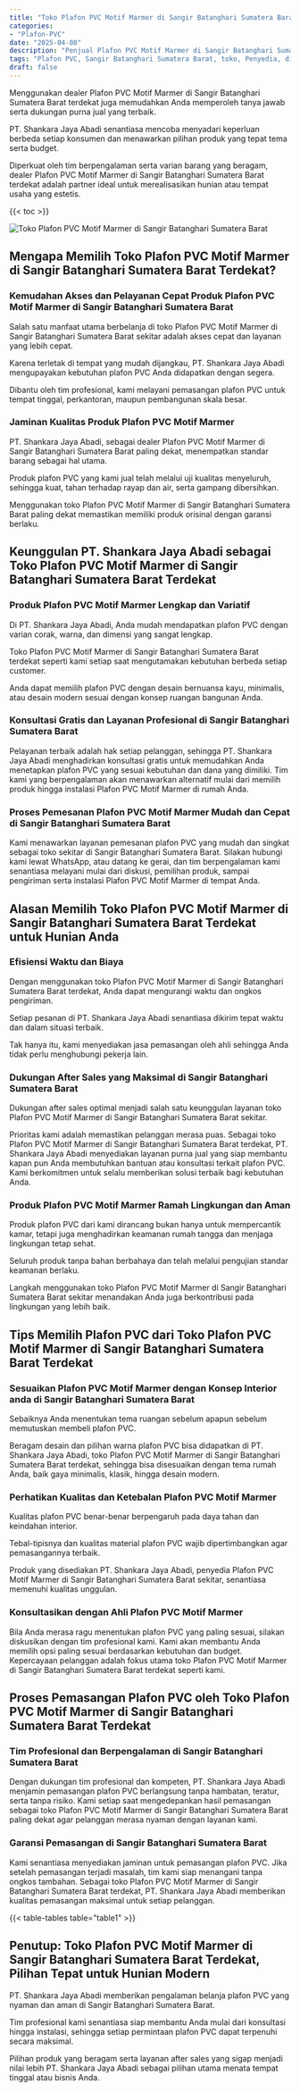 ```yaml
---
title: "Toko Plafon PVC Motif Marmer di Sangir Batanghari Sumatera Barat"
categories: 
- "Plafon-PVC"
date: "2025-04-08"
description: "Penjual Plafon PVC Motif Marmer di Sangir Batanghari Sumatera Barat bagi rumah, office, serta toko. Produk terbaik, pilihan motif, variasi warna modern, beserta layanan instalasi ditangani oleh teknisi profesional serta garansi resmi!|Layanan penyediaan Plafon PVC Motif Marmer di Sangir Batanghari Sumatera Barat bagi keperluan tempat tinggal, kantor, maupun toko, dengan material terbaik dan instalasi oleh tim profesional serta garansi resmi.|Pilihan Plafon PVC Motif Marmer di Sangir Batanghari Sumatera Barat yang terbukti bagi hunian, perkantoran, dan gerai, dengan produk unggulan dan penempatan oleh teknisi ahli dan garansi resmi.|Distribusi Plafon PVC Motif Marmer di Sangir Batanghari Sumatera Barat untuk rumah, office, dan ritel, beserta material berkualitas dan instalasi oleh teknisi profesional, lengkap beserta garansi resmi.}"
tags: "Plafon PVC, Sangir Batanghari Sumatera Barat, toko, Penyedia, distributor"
draft: false
---
```


Menggunakan dealer Plafon PVC Motif Marmer di Sangir Batanghari Sumatera Barat terdekat juga memudahkan Anda memperoleh tanya jawab serta dukungan purna jual yang terbaik.

PT. Shankara Jaya Abadi senantiasa mencoba menyadari keperluan berbeda setiap konsumen dan menawarkan pilihan produk yang tepat tema serta budget.

Diperkuat oleh tim berpengalaman serta varian barang yang beragam, dealer Plafon PVC Motif Marmer di Sangir Batanghari Sumatera Barat terdekat adalah partner ideal untuk merealisasikan hunian atau tempat usaha yang estetis.

{{< toc >}}

![Toko Plafon PVC Motif Marmer di Sangir Batanghari Sumatera Barat](/images/Plafon-PVC/Toko-Plafon-PVC-Motif-Marmer-di-Sangir-Batanghari-Sumatera-Barat.png)


## Mengapa Memilih Toko Plafon PVC Motif Marmer di Sangir Batanghari Sumatera Barat Terdekat?

### Kemudahan Akses dan Pelayanan Cepat Produk Plafon PVC Motif Marmer di Sangir Batanghari Sumatera Barat

Salah satu manfaat utama berbelanja di toko Plafon PVC Motif Marmer di Sangir Batanghari Sumatera Barat sekitar adalah akses cepat dan layanan yang lebih cepat.

Karena terletak di tempat yang mudah dijangkau, PT. Shankara Jaya Abadi mengupayakan kebutuhan plafon PVC Anda didapatkan dengan segera.

Dibantu oleh tim profesional, kami melayani pemasangan plafon PVC untuk tempat tinggal, perkantoran, maupun pembangunan skala besar.

### Jaminan Kualitas Produk Plafon PVC Motif Marmer

PT. Shankara Jaya Abadi, sebagai dealer Plafon PVC Motif Marmer di Sangir Batanghari Sumatera Barat paling dekat, menempatkan standar barang sebagai hal utama.

Produk plafon PVC yang kami jual telah melalui uji kualitas menyeluruh, sehingga kuat, tahan terhadap rayap dan air, serta gampang dibersihkan.

Menggunakan toko Plafon PVC Motif Marmer di Sangir Batanghari Sumatera Barat paling dekat memastikan memiliki produk orisinal dengan garansi berlaku.

## Keunggulan PT. Shankara Jaya Abadi sebagai Toko Plafon PVC Motif Marmer di Sangir Batanghari Sumatera Barat Terdekat

### Produk Plafon PVC Motif Marmer Lengkap dan Variatif

Di PT. Shankara Jaya Abadi, Anda mudah mendapatkan plafon PVC dengan varian corak, warna, dan dimensi yang sangat lengkap.

Toko Plafon PVC Motif Marmer di Sangir Batanghari Sumatera Barat terdekat seperti kami setiap saat mengutamakan kebutuhan berbeda setiap customer.

Anda dapat memilih plafon PVC dengan desain bernuansa kayu, minimalis, atau desain modern sesuai dengan konsep ruangan bangunan Anda.

### Konsultasi Gratis dan Layanan Profesional di Sangir Batanghari Sumatera Barat

Pelayanan terbaik adalah hak setiap pelanggan, sehingga PT. Shankara Jaya Abadi menghadirkan konsultasi gratis untuk memudahkan Anda menetapkan plafon PVC yang sesuai kebutuhan dan dana yang dimiliki. Tim kami yang berpengalaman akan menawarkan alternatif mulai dari memilih produk hingga instalasi Plafon PVC Motif Marmer di rumah Anda.

### Proses Pemesanan Plafon PVC Motif Marmer Mudah dan Cepat di Sangir Batanghari Sumatera Barat

Kami menawarkan layanan pemesanan plafon PVC yang mudah dan singkat sebagai toko sekitar di Sangir Batanghari Sumatera Barat. Silakan hubungi kami lewat WhatsApp, atau datang ke gerai, dan tim berpengalaman kami senantiasa melayani mulai dari diskusi, pemilihan produk, sampai pengiriman serta instalasi Plafon PVC Motif Marmer di tempat Anda.

## Alasan Memilih Toko Plafon PVC Motif Marmer di Sangir Batanghari Sumatera Barat Terdekat untuk Hunian Anda

### Efisiensi Waktu dan Biaya

Dengan menggunakan toko Plafon PVC Motif Marmer di Sangir Batanghari Sumatera Barat terdekat, Anda dapat mengurangi waktu dan ongkos pengiriman.

Setiap pesanan di PT. Shankara Jaya Abadi senantiasa dikirim tepat waktu dan dalam situasi terbaik.

Tak hanya itu, kami menyediakan jasa pemasangan oleh ahli sehingga Anda tidak perlu menghubungi pekerja lain.

### Dukungan After Sales yang Maksimal di Sangir Batanghari Sumatera Barat

Dukungan after sales optimal menjadi salah satu keunggulan layanan toko Plafon PVC Motif Marmer di Sangir Batanghari Sumatera Barat sekitar.

Prioritas kami adalah memastikan pelanggan merasa puas. Sebagai toko Plafon PVC Motif Marmer di Sangir Batanghari Sumatera Barat terdekat, PT. Shankara Jaya Abadi menyediakan layanan purna jual yang siap membantu kapan pun Anda membutuhkan bantuan atau konsultasi terkait plafon PVC. Kami berkomitmen untuk selalu memberikan solusi terbaik bagi kebutuhan Anda.

### Produk Plafon PVC Motif Marmer Ramah Lingkungan dan Aman

Produk plafon PVC dari kami dirancang bukan hanya untuk mempercantik kamar, tetapi juga menghadirkan keamanan rumah tangga dan menjaga lingkungan tetap sehat.

Seluruh produk tanpa bahan berbahaya dan telah melalui pengujian standar keamanan berlaku.

Langkah menggunakan toko Plafon PVC Motif Marmer di Sangir Batanghari Sumatera Barat sekitar menandakan Anda juga berkontribusi pada lingkungan yang lebih baik.

## Tips Memilih Plafon PVC dari Toko Plafon PVC Motif Marmer di Sangir Batanghari Sumatera Barat Terdekat

### Sesuaikan Plafon PVC Motif Marmer dengan Konsep Interior anda di Sangir Batanghari Sumatera Barat

Sebaiknya Anda menentukan tema ruangan sebelum apapun sebelum memutuskan membeli plafon PVC.

Beragam desain dan pilihan warna plafon PVC bisa didapatkan di PT. Shankara Jaya Abadi, toko Plafon PVC Motif Marmer di Sangir Batanghari Sumatera Barat terdekat, sehingga bisa disesuaikan dengan tema rumah Anda, baik gaya minimalis, klasik, hingga desain modern.

### Perhatikan Kualitas dan Ketebalan Plafon PVC Motif Marmer

Kualitas plafon PVC benar-benar berpengaruh pada daya tahan dan keindahan interior.

Tebal-tipisnya dan kualitas material plafon PVC wajib dipertimbangkan agar pemasangannya terbaik.

Produk yang disediakan PT. Shankara Jaya Abadi, penyedia Plafon PVC Motif Marmer di Sangir Batanghari Sumatera Barat sekitar, senantiasa memenuhi kualitas unggulan.

### Konsultasikan dengan Ahli Plafon PVC Motif Marmer

Bila Anda merasa ragu menentukan plafon PVC yang paling sesuai, silakan diskusikan dengan tim profesional kami. Kami akan membantu Anda memilih opsi paling sesuai berdasarkan kebutuhan dan budget. Kepercayaan pelanggan adalah fokus utama toko Plafon PVC Motif Marmer di Sangir Batanghari Sumatera Barat terdekat seperti kami.

## Proses Pemasangan Plafon PVC oleh Toko Plafon PVC Motif Marmer di Sangir Batanghari Sumatera Barat Terdekat

### Tim Profesional dan Berpengalaman di Sangir Batanghari Sumatera Barat

Dengan dukungan tim profesional dan kompeten, PT. Shankara Jaya Abadi menjamin pemasangan plafon PVC berlangsung tanpa hambatan, teratur, serta tanpa risiko. Kami setiap saat mengedepankan hasil pemasangan sebagai toko Plafon PVC Motif Marmer di Sangir Batanghari Sumatera Barat paling dekat agar pelanggan merasa nyaman dengan layanan kami.

### Garansi Pemasangan di Sangir Batanghari Sumatera Barat

Kami senantiasa menyediakan jaminan untuk pemasangan plafon PVC. Jika setelah pemasangan terjadi masalah, tim kami siap menangani tanpa ongkos tambahan. Sebagai toko Plafon PVC Motif Marmer di Sangir Batanghari Sumatera Barat terdekat, PT. Shankara Jaya Abadi memberikan kualitas pemasangan maksimal untuk setiap pelanggan.

{{< table-tables table="table1" >}}

## Penutup: Toko Plafon PVC Motif Marmer di Sangir Batanghari Sumatera Barat Terdekat, Pilihan Tepat untuk Hunian Modern

PT. Shankara Jaya Abadi memberikan pengalaman belanja plafon PVC yang nyaman dan aman di Sangir Batanghari Sumatera Barat.

Tim profesional kami senantiasa siap membantu Anda mulai dari konsultasi hingga instalasi, sehingga setiap permintaan plafon PVC dapat terpenuhi secara maksimal.

Pilihan produk yang beragam serta layanan after sales yang sigap menjadi nilai lebih PT. Shankara Jaya Abadi sebagai pilihan utama menata tempat tinggal atau bisnis Anda.